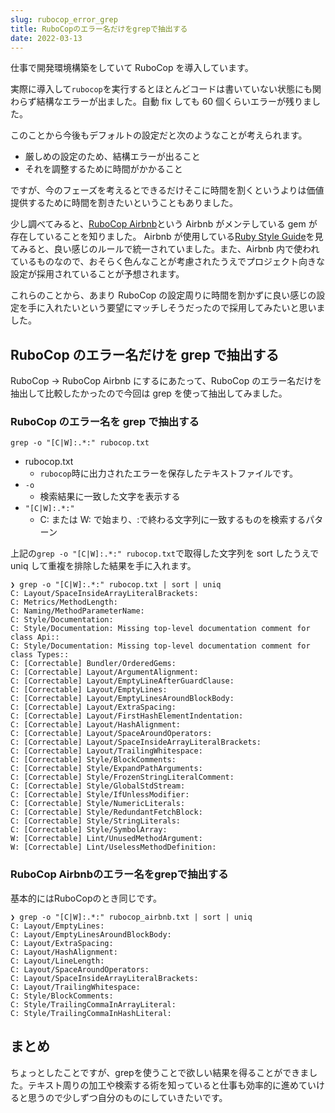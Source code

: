 ```yaml
---
slug: rubocop_error_grep
title: RuboCopのエラー名だけをgrepで抽出する
date: 2022-03-13
---
```


仕事で開発環境構築をしていて RuboCop を導入しています。

実際に導入して`rubocop`を実行するとほとんどコードは書いていない状態にも関わらず結構なエラーが出ました。自動 fix しても 60 個くらいエラーが残りました。

このことから今後もデフォルトの設定だと次のようなことが考えられます。

- 厳しめの設定のため、結構エラーが出ること
- それを調整するために時間がかかること

ですが、今のフェーズを考えるとできるだけそこに時間を割くというよりは価値提供するために時間を割きたいということもありました。

少し調べてみると、[RuboCop Airbnb](https://github.com/airbnb/ruby/tree/master/rubocop-airbnb)という Airbnb がメンテしている gem が存在していることを知りました。
Airbnb が使用している[Ruby Style Guide](https://github.com/airbnb/ruby)を見てみると、良い感じのルールで統一されていました。また、Airbnb 内で使われているものなので、おそらく色んなことが考慮されたうえでプロジェクト向きな設定が採用されていることが予想されます。

これらのことから、あまり RuboCop の設定周りに時間を割かずに良い感じの設定を手に入れたいという要望にマッチしそうだったので採用してみたいと思いました。

## RuboCop のエラー名だけを grep で抽出する

RuboCop → RuboCop Airbnb にするにあたって、RuboCop のエラー名だけを抽出して比較したかったので今回は grep を使って抽出してみました。

### RuboCop のエラー名を grep で抽出する

`grep -o "[C|W]:.*:" rubocop.txt`

- rubocop.txt
  - `rubocop`時に出力されたエラーを保存したテキストファイルです。
- `-o`
  - 検索結果に一致した文字を表示する
- `"[C|W]:.*:"`
  - C: または W: で始まり、:で終わる文字列に一致するものを検索するパターン

上記の`grep -o "[C|W]:.*:" rubocop.txt`で取得した文字列を sort したうえで uniq して重複を排除した結果を手に入れます。

```shell
❯ grep -o "[C|W]:.*:" rubocop.txt | sort | uniq
C: Layout/SpaceInsideArrayLiteralBrackets:
C: Metrics/MethodLength:
C: Naming/MethodParameterName:
C: Style/Documentation:
C: Style/Documentation: Missing top-level documentation comment for class Api::
C: Style/Documentation: Missing top-level documentation comment for class Types::
C: [Correctable] Bundler/OrderedGems:
C: [Correctable] Layout/ArgumentAlignment:
C: [Correctable] Layout/EmptyLineAfterGuardClause:
C: [Correctable] Layout/EmptyLines:
C: [Correctable] Layout/EmptyLinesAroundBlockBody:
C: [Correctable] Layout/ExtraSpacing:
C: [Correctable] Layout/FirstHashElementIndentation:
C: [Correctable] Layout/HashAlignment:
C: [Correctable] Layout/SpaceAroundOperators:
C: [Correctable] Layout/SpaceInsideArrayLiteralBrackets:
C: [Correctable] Layout/TrailingWhitespace:
C: [Correctable] Style/BlockComments:
C: [Correctable] Style/ExpandPathArguments:
C: [Correctable] Style/FrozenStringLiteralComment:
C: [Correctable] Style/GlobalStdStream:
C: [Correctable] Style/IfUnlessModifier:
C: [Correctable] Style/NumericLiterals:
C: [Correctable] Style/RedundantFetchBlock:
C: [Correctable] Style/StringLiterals:
C: [Correctable] Style/SymbolArray:
W: [Correctable] Lint/UnusedMethodArgument:
W: [Correctable] Lint/UselessMethodDefinition:
```


### RuboCop Airbnbのエラー名をgrepで抽出する
基本的にはRuboCopのとき同じです。
```shell
❯ grep -o "[C|W]:.*:" rubocop_airbnb.txt | sort | uniq
C: Layout/EmptyLines:
C: Layout/EmptyLinesAroundBlockBody:
C: Layout/ExtraSpacing:
C: Layout/HashAlignment:
C: Layout/LineLength:
C: Layout/SpaceAroundOperators:
C: Layout/SpaceInsideArrayLiteralBrackets:
C: Layout/TrailingWhitespace:
C: Style/BlockComments:
C: Style/TrailingCommaInArrayLiteral:
C: Style/TrailingCommaInHashLiteral:
```


## まとめ
ちょっとしたことですが、grepを使うことで欲しい結果を得ることができました。テキスト周りの加工や検索する術を知っていると仕事も効率的に進めていけると思うので少しずつ自分のものにしていきたいです。
